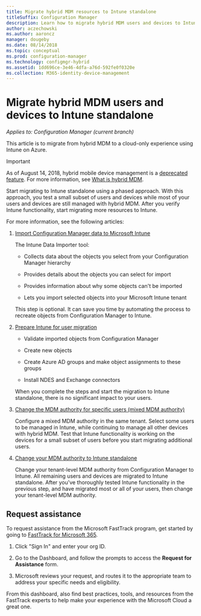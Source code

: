```yaml
---
title: Migrate hybrid MDM resources to Intune standalone
titleSuffix: Configuration Manager
description: Learn how to migrate hybrid MDM users and devices to Intune on Azure.
author: aczechowski
ms.author: aaroncz
manager: dougeby
ms.date: 08/14/2018
ms.topic: conceptual
ms.prod: configuration-manager
ms.technology: configmgr-hybrid
ms.assetid: 1dd696ce-3e46-4dfa-a76d-592fe0f0320e
ms.collection: M365-identity-device-management
---
```


# Migrate hybrid MDM users and devices to Intune standalone

*Applies to: Configuration Manager (current branch)*    

This article is to migrate from hybrid MDM to a cloud-only experience using Intune on Azure. 

> [!Important]  
> As of August 14, 2018, hybrid mobile device management is a [deprecated feature](/sccm/core/plan-design/changes/deprecated/removed-and-deprecated-cmfeatures). For more information, see [What is hybrid MDM](/sccm/mdm/understand/hybrid-mobile-device-management).<!--Intune feature 2683117-->  


Start migrating to Intune standalone using a phased approach. With this approach, you test a small subset of users and devices while most of your users and devices are still managed with hybrid MDM. After you verify Intune functionality, start migrating more resources to Intune.    

For more information, see the following articles:    
  
1. [Import Configuration Manager data to Microsoft Intune](migrate-import-data.md)   

    The Intune Data Importer tool:  

    - Collects data about the objects you select from your Configuration Manager hierarchy  

    - Provides details about the objects you can select for import   

    - Provides information about why some objects can't be imported  

    - Lets you import selected objects into your Microsoft Intune tenant  

    This step is optional. It can save you time by automating the process to recreate objects from Configuration Manager to Intune.  

2. [Prepare Intune for user migration](migrate-prepare-intune.md)    

    - Validate imported objects from Configuration Manager  

    - Create new objects  

    - Create Azure AD groups and make object assignments to these groups  

    - Install NDES and Exchange connectors  

    When you complete the steps and start the migration to Intune standalone, there is no significant impact to your users.   

3. [Change the MDM authority for specific users (mixed MDM authority)](migrate-mixed-authority.md)    

    Configure a mixed MDM authority in the same tenant. Select some users to be managed in Intune, while continuing to manage all other devices with hybrid MDM. Test that Intune functionality is working on the devices for a small subset of users before you start migrating additional users.   

4. [Change your MDM authority to Intune standalone](change-mdm-authority.md)     

    Change your tenant-level MDM authority from Configuration Manager to Intune. All remaining users and devices are migrated to Intune standalone. After you've thoroughly tested Intune functionality in the previous step, and have migrated most or all of your users, then change your tenant-level MDM authority.



## Request assistance
<!--Intune bug 2339232-->
To request assistance from the Microsoft FastTrack program, get started by going to [FastTrack for Microsoft 365](https://fasttrack.microsoft.com/microsoft365/capabilities?view=security).

1. Click "Sign In" and enter your org ID.  

2. Go to the Dashboard, and follow the prompts to access the **Request for Assistance** form.    

3. Microsoft reviews your request, and routes it to the appropriate team to address your specific needs and eligibility.  

From this dashboard, also find best practices, tools, and resources from the FastTrack experts to help make your experience with the Microsoft Cloud a great one.

